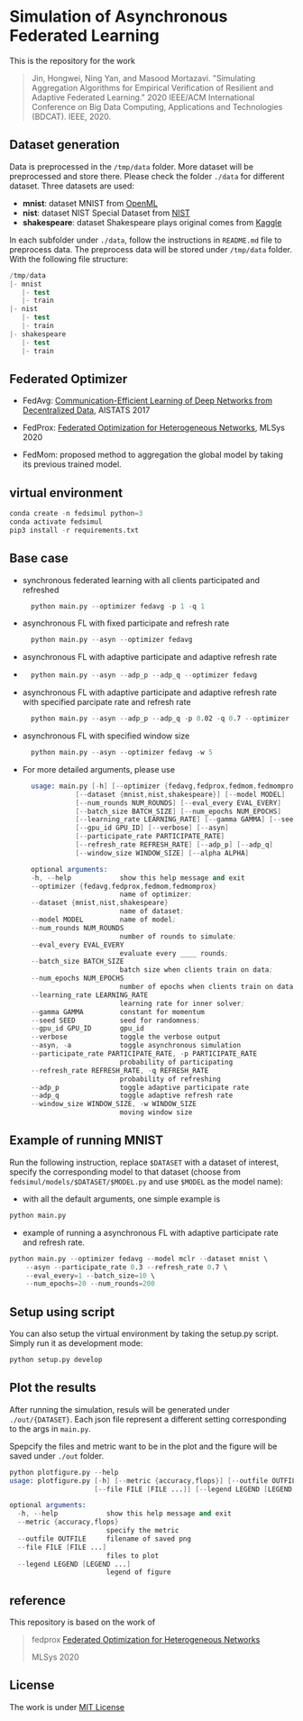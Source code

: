 # Simulation of Asynchronous Federated Learning

This is the repository for the work 

> Jin, Hongwei, Ning Yan, and Masood Mortazavi. "Simulating Aggregation Algorithms for Empirical Verification of Resilient and Adaptive Federated Learning." 2020 IEEE/ACM International Conference on Big Data Computing, Applications and Technologies (BDCAT). IEEE, 2020.

## Dataset generation

Data is preprocessed in the `/tmp/data` folder. More dataset will be preprocessed and store there.
Please check the folder `./data` for different dataset.
Three datasets are used: 
  * __mnist__: dataset MNIST from [OpenML](https://www.openml.org/d/554)
  * __nist__: dataset NIST Special Dataset from [NIST](https://www.nist.gov/srd/nist-special-database-19)
  * __shakespeare__: dataset Shakespeare plays original comes from [Kaggle](https://www.kaggle.com/kingburrito666/shakespeare-plays)

In each subfolder under `./data`, follow the instructions in `README.md` file to preprocess data. 
The preprocess data will be stored under `/tmp/data` folder. With the following file structure:
```s
/tmp/data
|- mnist
   |- test
   |- train
|- nist
   |- test
   |- train
|- shakespeare
   |- test
   |- train
```

## Federated Optimizer

* FedAvg: [Communication-Efficient Learning of Deep Networks from Decentralized Data](http://proceedings.mlr.press/v54/mcmahan17a/mcmahan17a.pdf), AISTATS 2017
* FedProx: [Federated Optimization for Heterogeneous Networks](https://arxiv.org/pdf/1812.06127.pdf), MLSys 2020

* FedMom: proposed method to aggregation the global model by taking its previous trained model.

## virtual environment

```s
conda create -n fedsimul python=3
conda activate fedsimul
pip3 install -r requirements.txt  
```

## Base case

* synchronous federated learning with all clients participated and refreshed
  ```s
    python main.py --optimizer fedavg -p 1 -q 1
  ```

* asynchronous FL with fixed participate and refresh rate
  ```s
    python main.py --asyn --optimizer fedavg 
  ```

* asynchronous FL with adaptive participate and adaptive refresh rate
* 
  ```s
    python main.py --asyn --adp_p --adp_q --optimizer fedavg 
  ```

* asynchronous FL with adaptive participate and adaptive refresh rate with specified parcipate rate and refresh rate
  ```s
    python main.py --asyn --adp_p --adp_q -p 0.02 -q 0.7 --optimizer fedavg
  ```

* asynchronous FL with specified window size
  ```s
    python main.py --asyn --optimizer fedavg -w 5
  ```

* For more detailed arguments, please use 
  ```s
    usage: main.py [-h] [--optimizer {fedavg,fedprox,fedmom,fedmomprox}]
               [--dataset {mnist,nist,shakespeare}] [--model MODEL]
               [--num_rounds NUM_ROUNDS] [--eval_every EVAL_EVERY]
               [--batch_size BATCH_SIZE] [--num_epochs NUM_EPOCHS]
               [--learning_rate LEARNING_RATE] [--gamma GAMMA] [--seed SEED]
               [--gpu_id GPU_ID] [--verbose] [--asyn]
               [--participate_rate PARTICIPATE_RATE]
               [--refresh_rate REFRESH_RATE] [--adp_p] [--adp_q]
               [--window_size WINDOW_SIZE] [--alpha ALPHA]

    optional arguments:
    -h, --help            show this help message and exit
    --optimizer {fedavg,fedprox,fedmom,fedmomprox}
                          name of optimizer;
    --dataset {mnist,nist,shakespeare}
                          name of dataset;
    --model MODEL         name of model;
    --num_rounds NUM_ROUNDS
                          number of rounds to simulate;
    --eval_every EVAL_EVERY
                          evaluate every ____ rounds;
    --batch_size BATCH_SIZE
                          batch size when clients train on data;
    --num_epochs NUM_EPOCHS
                          number of epochs when clients train on data;
    --learning_rate LEARNING_RATE
                          learning rate for inner solver;
    --gamma GAMMA         constant for momentum
    --seed SEED           seed for randomness;
    --gpu_id GPU_ID       gpu_id
    --verbose             toggle the verbose output
    --asyn, -a            toggle asynchronous simulation
    --participate_rate PARTICIPATE_RATE, -p PARTICIPATE_RATE
                          probability of participating
    --refresh_rate REFRESH_RATE, -q REFRESH_RATE
                          probability of refreshing
    --adp_p               toggle adaptive participate rate
    --adp_q               toggle adaptive refresh rate
    --window_size WINDOW_SIZE, -w WINDOW_SIZE
                          moving window size
  ```

## Example of running MNIST
Run the following instruction, replace `$DATASET` with a dataset of interest, specify the corresponding model to that dataset (choose from `fedsimul/models/$DATASET/$MODEL.py` and use `$MODEL` as the model name):

* with all the default arguments, one simple example is 

```s
python main.py
```

* example of running a asynchronous FL with adaptive participate rate and refresh rate.

```s
python main.py --optimizer fedavg --model mclr --dataset mnist \
    --asyn --participate_rate 0.3 --refresh_rate 0.7 \
    --eval_every=1 --batch_size=10 \
    --num_epochs=20 --num_rounds=200
```

## Setup using script

You can also setup the virtual environment by taking the setup.py script.
Simply run it as development mode:

```s
python setup.py develop
```

## Plot the results

After running the simulation, resuls will be generated under `./out/{DATASET}`. 
Each json file represent a different setting corresponding to the args in `main.py`.

Spepcify the files and metric want to be in the plot and the figure will be saved under `./out` folder.
```s
python plotfigure.py --help
usage: plotfigure.py [-h] [--metric {accuracy,flops}] [--outfile OUTFILE]
                     [--file FILE [FILE ...]] [--legend LEGEND [LEGEND ...]]

optional arguments:
  -h, --help            show this help message and exit
  --metric {accuracy,flops}
                        specify the metric
  --outfile OUTFILE     filename of saved png
  --file FILE [FILE ...]
                        files to plot
  --legend LEGEND [LEGEND ...]
                        legend of figure
```

## reference

This repository is based on the work of 

> fedprox [Federated Optimization for Heterogeneous Networks](https://arxiv.org/abs/1812.06127)
> 
> MLSys 2020

## License

The work is under [MIT License](./LICENSE)